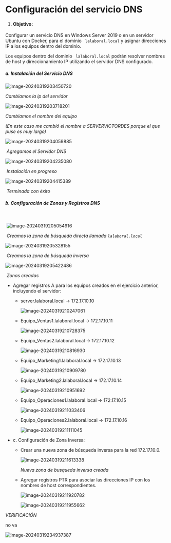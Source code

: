 # Configuración del servicio DNS

1. #### Objetivo:
  Configurar un servicio DNS en Windows Server 2019 o en un servidor Ubuntu con Docker,
  para el dominio ` lalaboral.local` y asignar direcciones IP a los equipos dentro del dominio.

  Los equipos dentro del dominio ` lalaboral.local` podrán resolver nombres de host y
  direccionamiento IP utilizando el servidor DNS configurado. 

  

  ##### a. Instalación del Servicio DNS 

  ![image-20240319203450720](./assets/image-20240319203450720.png)

  *Cambiamos la ip del servidor*

  ![image-20240319203718201](./assets/image-20240319203718201.png)

  *Cambiamos el nombre del equipo*

  *(En este caso me cambió el nombre a SERVERVICTORDES porque el que puse es muy largo)*

  ![image-20240319204059885](./assets/image-20240319204059885.png)

​	*Agregamos el Servidor DNS*

![image-20240319204235080](./assets/image-20240319204235080.png)

​	*Instalación en progreso*

![image-20240319204415389](./assets/image-20240319204415389.png)

​	*Terminada con éxito*

##### 	b. Configuración de Zonas y Registros DNS

​		

​	![image-20240319205054916](./assets/image-20240319205054916.png)

​	*Creamos la zona de búsqueda directa llamada `lalaboral.local`*



![image-20240319205328155](./assets/image-20240319205328155.png)

​	*Creamos la zona de búsqueda inversa*

![image-20240319205422486](./assets/image-20240319205422486.png)

​	*Zonas creadas*



- Agregar registros A para los equipos creados en el ejercicio anterior, incluyendo el servidor:

  - server.lalaboral.local -> 172.17.10.10

    ![image-20240319210247061](./assets/image-20240319210247061.png)

  - Equipo_Ventas1.lalaboral.local -> 172.17.10.11

    ![image-20240319210728375](./assets/image-20240319210728375.png)

  - Equipo_Ventas2.lalaboral.local -> 172.17.10.12

    ![image-20240319210816930](./assets/image-20240319210816930.png)

  - Equipo_Marketing1.lalaboral.local -> 172.17.10.13

    ![image-20240319210909780](./assets/image-20240319210909780.png)

  - Equipo_Marketing2.lalaboral.local -> 172.17.10.14

    ![image-20240319210951692](./assets/image-20240319210951692.png)

  - Equipo_Operaciones1.lalaboral.local -> 172.17.10.15

    ![image-20240319211033406](./assets/image-20240319211033406.png)

  - Equipo_Operaciones2.lalaboral.local -> 172.17.10.16

    ![image-20240319211111045](./assets/image-20240319211111045.png)

- c. Configuración de Zona Inversa:

  - Crear una nueva zona de búsqueda inversa para la red 172.17.10.0.

    ![image-20240319211613338](./assets/image-20240319211613338.png)

    *Nueva zona de busqueda inversa creada*

  - Agregar registros PTR para asociar las direcciones IP con los nombres de host correspondientes.

    ![image-20240319211920782](./assets/image-20240319211920782.png)

    ![image-20240319211955662](./assets/image-20240319211955662.png)

    

*VERIFICACIÓN*

no va

![image-20240319234937387](./assets/image-20240319234937387.png)
